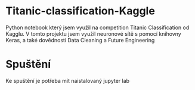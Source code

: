 # Titanic-classification-Kaggle
Python notebook který jsem využil na competition Titanic Classification od Kagglu.
V tomto projektu jsem využil neuronové sítě s pomocí knihovny Keras, a také dovědnosti Data Cleaning a Future Engineering

# Spuštění 
Ke spuštění je potřeba mít naistalovaný jupyter lab
